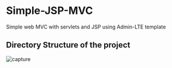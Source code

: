 # Simple-JSP-MVC
Simple web MVC with servlets and JSP using Admin-LTE template


## Directory Structure of the project
![capture](https://user-images.githubusercontent.com/15135199/28256946-275e3852-6af1-11e7-8c7c-d0c9aaf9fc63.png)

